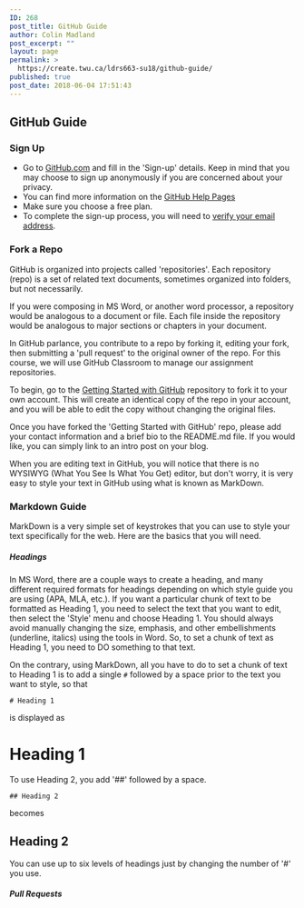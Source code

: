 ```yaml
---
ID: 268
post_title: GitHub Guide
author: Colin Madland
post_excerpt: ""
layout: page
permalink: >
  https://create.twu.ca/ldrs663-su18/github-guide/
published: true
post_date: 2018-06-04 17:51:43
---
```

## GitHub Guide

### Sign Up

-  Go to [GitHub.com](https://github.com) and fill in the 'Sign-up' details. Keep in mind that you may choose to sign up anonymously if you are concerned about your privacy.
  - You can find more information on the [GitHub Help Pages](https://help.github.com/articles/signing-up-for-a-new-github-account/)
  - Make sure you choose a free plan.
- To complete the sign-up process, you will need to [verify your email address](https://help.github.com/articles/verifying-your-email-address/).

### Fork a Repo

GitHub is organized into projects called 'repositories'. Each repository (repo) is a set of related text documents, sometimes organized into folders, but not necessarily.

If you were composing in MS Word, or another word processor, a repository would be analogous to a document or file. Each file inside the repository would be analogous to major sections or chapters in your document.

In GitHub parlance, you contribute to a repo by forking it, editing your fork, then submitting a 'pull request' to the original owner of the repo. For this course, we will use GitHub Classroom to manage our assignment repositories.

To begin, go to the [Getting Started with GitHub](https://classroom.github.com/a/QUT5C4iy) repository to fork it to your own account. This will create an identical copy of the repo in your account, and you will be able to edit the copy without changing the original files.

Once you have forked the 'Getting Started with GitHub' repo, please add your contact information and a brief bio to the README.md file. If you would like, you can simply link to an intro post on your blog.

When you are editing text in GitHub, you will notice that there is no WYSIWYG (What You See Is What You Get) editor, but don't worry, it is very easy to style your text in GitHub using what is known as MarkDown.

### Markdown Guide

MarkDown is a very simple set of keystrokes that you can use to style your text specifically for the web. Here are the basics that you will need.

##### Headings

In MS Word, there are a couple ways to create a heading, and many different required formats for headings depending on which style guide you are using (APA, MLA, etc.). If you want a particular chunk of text to be formatted as Heading 1, you need to select the text that you want to edit, then select the 'Style' menu and choose Heading 1. You should always avoid manually changing the size, emphasis, and other embellishments (underline, italics) using the tools in Word. So, to set a chunk of text as Heading 1, you need to DO something to that text.

On the contrary, using MarkDown, all you have to do to set a chunk of text to Heading 1 is to add a single `#` followed by a space prior to the text you want to style, so that 

```
# Heading 1
```
is displayed as

# Heading 1

To use Heading 2, you add '##' followed by a space.

```
## Heading 2
```
becomes

## Heading 2

You can use up to six levels of headings just by changing the number of '#' you use.

##### Pull Requests